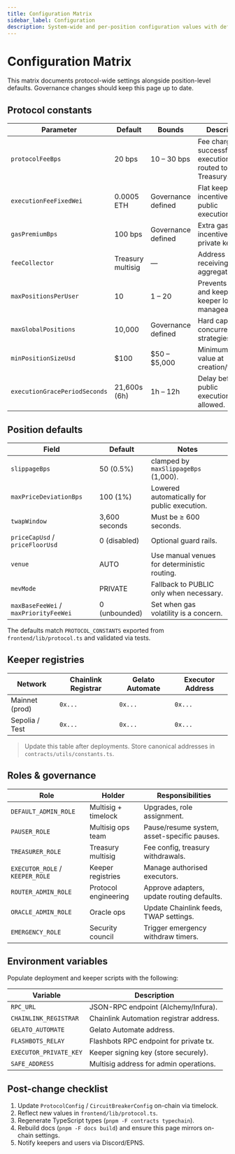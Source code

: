 ```yaml
---
title: Configuration Matrix
sidebar_label: Configuration
description: System-wide and per-position configuration values with defaults, bounds, and governance responsibilities.
---
```


# Configuration Matrix

This matrix documents protocol-wide settings alongside position-level defaults. Governance changes should keep this page up to date.

## Protocol constants

| Parameter | Default | Bounds | Description | Source |
| --- | --- | --- | --- | --- |
| `protocolFeeBps` | 20 bps | 10 – 30 bps | Fee charged on successful executions, routed to Treasury. | `ProtocolConfig` |
| `executionFeeFixedWei` | 0.0005 ETH | Governance defined | Flat keeper incentive for public executions. | `ProtocolConfig` |
| `gasPremiumBps` | 100 bps | Governance defined | Extra gas incentive for private keepers. | `ProtocolConfig` |
| `feeCollector` | Treasury multisig | — | Address receiving aggregated fees. | `ProtocolConfig` |
| `maxPositionsPerUser` | 10 | 1 – 20 | Prevents spam and keeps keeper load manageable. | `CircuitBreakerConfig` |
| `maxGlobalPositions` | 10,000 | Governance defined | Hard cap on concurrent strategies. | `CircuitBreakerConfig` |
| `minPositionSizeUsd` | $100 | $50 – $5,000 | Minimum USD value at creation/funding. | `CircuitBreakerConfig` |
| `executionGracePeriodSeconds` | 21,600s (6h) | 1h – 12h | Delay before public executions are allowed. | `frontend/lib/protocol.ts` |

## Position defaults

| Field | Default | Notes |
| --- | --- | --- |
| `slippageBps` | 50 (0.5%) | clamped by `maxSlippageBps` (1,000). |
| `maxPriceDeviationBps` | 100 (1%) | Lowered automatically for public execution. |
| `twapWindow` | 3,600 seconds | Must be ≥ 600 seconds. |
| `priceCapUsd` / `priceFloorUsd` | 0 (disabled) | Optional guard rails. |
| `venue` | AUTO | Use manual venues for deterministic routing. |
| `mevMode` | PRIVATE | Fallback to PUBLIC only when necessary. |
| `maxBaseFeeWei` / `maxPriorityFeeWei` | 0 (unbounded) | Set when gas volatility is a concern. |

The defaults match `PROTOCOL_CONSTANTS` exported from `frontend/lib/protocol.ts` and validated via tests.

## Keeper registries

| Network | Chainlink Registrar | Gelato Automate | Executor Address |
| --- | --- | --- | --- |
| Mainnet (prod) | `0x...` | `0x...` | `0x...` |
| Sepolia / Test | `0x...` | `0x...` | `0x...` |

> Update this table after deployments. Store canonical addresses in `contracts/utils/constants.ts`.

## Roles & governance

| Role | Holder | Responsibilities |
| --- | --- | --- |
| `DEFAULT_ADMIN_ROLE` | Multisig + timelock | Upgrades, role assignment. |
| `PAUSER_ROLE` | Multisig ops team | Pause/resume system, asset-specific pauses. |
| `TREASURER_ROLE` | Treasury multisig | Fee config, treasury withdrawals. |
| `EXECUTOR_ROLE` / `KEEPER_ROLE` | Keeper registries | Manage authorised executors. |
| `ROUTER_ADMIN_ROLE` | Protocol engineering | Approve adapters, update routing defaults. |
| `ORACLE_ADMIN_ROLE` | Oracle ops | Update Chainlink feeds, TWAP settings. |
| `EMERGENCY_ROLE` | Security council | Trigger emergency withdraw timers. |

## Environment variables

Populate deployment and keeper scripts with the following:

| Variable | Description |
| --- | --- |
| `RPC_URL` | JSON-RPC endpoint (Alchemy/Infura). |
| `CHAINLINK_REGISTRAR` | Chainlink Automation registrar address. |
| `GELATO_AUTOMATE` | Gelato Automate address. |
| `FLASHBOTS_RELAY` | Flashbots RPC endpoint for private tx. |
| `EXECUTOR_PRIVATE_KEY` | Keeper signing key (store securely). |
| `SAFE_ADDRESS` | Multisig address for admin operations. |

## Post-change checklist

1. Update `ProtocolConfig` / `CircuitBreakerConfig` on-chain via timelock.  
2. Reflect new values in `frontend/lib/protocol.ts`.  
3. Regenerate TypeScript types (`pnpm -F contracts typechain`).  
4. Rebuild docs (`pnpm -F docs build`) and ensure this page mirrors on-chain settings.  
5. Notify keepers and users via Discord/EPNS.
